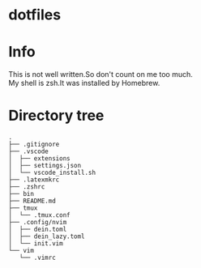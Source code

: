 # dotfiles

# Info
This is not well written.So don't count on me too much.<br>My shell is zsh.It was installed by Homebrew.

# Directory tree
```
.
├── .gitignore
├── .vscode
│  ├── extensions
│  ├── settings.json
│  └── vscode_install.sh
├── .latexmkrc
├── .zshrc
├── bin
├── README.md
├── tmux
│  └── .tmux.conf
├── .config/nvim
│  ├── dein.toml
│  ├── dein_lazy.toml
│  └── init.vim
└── vim
   └── .vimrc
```


